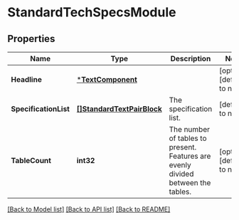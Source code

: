 # StandardTechSpecsModule

## Properties
Name | Type | Description | Notes
------------ | ------------- | ------------- | -------------
**Headline** | [***TextComponent**](TextComponent.md) |  | [optional] [default to null]
**SpecificationList** | [**[]StandardTextPairBlock**](StandardTextPairBlock.md) | The specification list. | [default to null]
**TableCount** | **int32** | The number of tables to present. Features are evenly divided between the tables. | [optional] [default to null]

[[Back to Model list]](../README.md#documentation-for-models) [[Back to API list]](../README.md#documentation-for-api-endpoints) [[Back to README]](../README.md)


